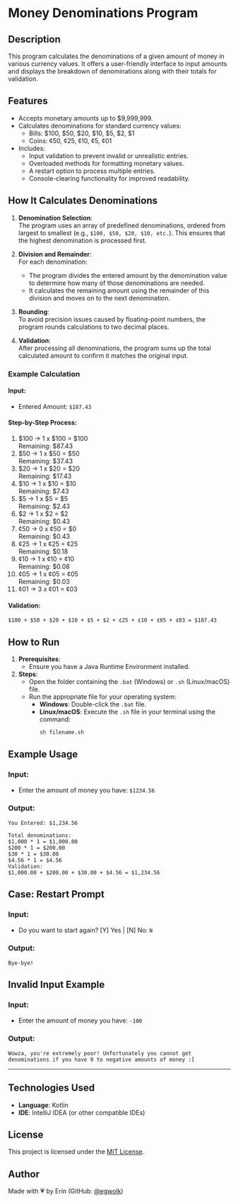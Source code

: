 # **Money Denominations Program**

## **Description**
This program calculates the denominations of a given amount of money in various currency values. It offers a user-friendly interface to input amounts and displays the breakdown of denominations along with their totals for validation.

## **Features**
- Accepts monetary amounts up to $9,999,999.
- Calculates denominations for standard currency values:
  - Bills: $100, $50, $20, $10, $5, $2, $1
  - Coins: ¢50, ¢25, ¢10, ¢5, ¢01
- Includes:
  - Input validation to prevent invalid or unrealistic entries.
  - Overloaded methods for formatting monetary values.
  - A restart option to process multiple entries.
  - Console-clearing functionality for improved readability.

## **How It Calculates Denominations**
1. **Denomination Selection**:  
   The program uses an array of predefined denominations, ordered from largest to smallest (e.g., `$100, $50, $20, $10, etc.`). This ensures that the highest denomination is processed first.

2. **Division and Remainder**:  
   For each denomination:
   - The program divides the entered amount by the denomination value to determine how many of those denominations are needed.
   - It calculates the remaining amount using the remainder of this division and moves on to the next denomination.

3. **Rounding**:  
   To avoid precision issues caused by floating-point numbers, the program rounds calculations to two decimal places.

4. **Validation**:  
   After processing all denominations, the program sums up the total calculated amount to confirm it matches the original input.

### **Example Calculation**
#### Input:
- Entered Amount: `$187.43`

#### Step-by-Step Process:
1. $100 → 1 x $100 = $100  
   Remaining: $87.43  
2. $50 → 1 x $50 = $50  
   Remaining: $37.43  
3. $20 → 1 x $20 = $20  
   Remaining: $17.43  
4. $10 → 1 x $10 = $10  
   Remaining: $7.43  
5. $5 → 1 x $5 = $5  
   Remaining: $2.43  
6. $2 → 1 x $2 = $2  
   Remaining: $0.43  
7. ¢50 → 0 x ¢50 = $0  
   Remaining: $0.43  
8. ¢25 → 1 x ¢25 = ¢25  
   Remaining: $0.18  
9. ¢10 → 1 x ¢10 = ¢10  
   Remaining: $0.08  
10. ¢05 → 1 x ¢05 = ¢05  
    Remaining: $0.03  
11. ¢01 → 3 x ¢01 = ¢03  

#### Validation:
`$100 + $50 + $20 + $10 + $5 + $2 + ¢25 + ¢10 + ¢05 + ¢03 = $187.43`

## **How to Run**
1. **Prerequisites**:
   - Ensure you have a Java Runtime Environment installed.
2. **Steps**:
   - Open the folder containing the `.bat` (Windows) or `.sh` (Linux/macOS) file.
   - Run the appropriate file for your operating system:
     - **Windows**: Double-click the `.bat` file.
     - **Linux/macOS**: Execute the `.sh` file in your terminal using the command:
       ```bash
       sh filename.sh
       ```

## **Example Usage**
### **Input**:
- Enter the amount of money you have: `$1234.56`

### **Output**:
```plaintext
You Entered: $1,234.56

Total denominations:
$1,000 * 1 = $1,000.00
$200 * 1 = $200.00
$30 * 1 = $30.00
$4.56 * 1 = $4.56
Validation:
$1,000.00 + $200.00 + $30.00 + $4.56 = $1,234.56
```

## **Case: Restart Prompt**
### **Input**:
- Do you want to start again? [Y] Yes | [N] No: `N`

### **Output**:
```plaintext
Bye-bye!
```

## **Invalid Input Example**
### **Input**:
- Enter the amount of money you have: `-100`

### **Output**:
```plaintext
Wowza, you're extremely poor! Unfortunately you cannot get denominations if you have 0 to negative amounts of money :[
```

---
## **Technologies Used**
- **Language**: Kotlin
- **IDE**: IntelliJ IDEA (or other compatible IDEs)

## License
This project is licensed under the [MIT License](../../LICENSE).

## **Author**
Made with 💗 by Erin (GitHub: [@egwolk](https://github.com/ewgolk))  
